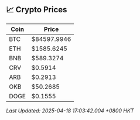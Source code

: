 ## 📈 Crypto Prices

| Coin | Price |
| ---- | ----- |
| BTC | $84597.9946 |
| ETH | $1585.6245 |
| BNB | $589.3274 |
| CRV | $0.5914 |
| ARB | $0.2913 |
| OKB | $50.2685 |
| DOGE | $0.1555 |

_Last Updated: 2025-04-18 17:03:42.004 +0800 HKT_